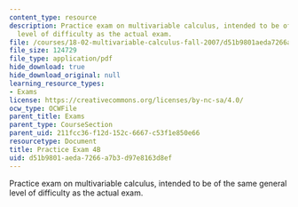 ```yaml
---
content_type: resource
description: Practice exam on multivariable calculus, intended to be of the same general
  level of difficulty as the actual exam.
file: /courses/18-02-multivariable-calculus-fall-2007/d51b9801aeda7266a7b3d97e8163d8ef_prac4b.pdf
file_size: 124729
file_type: application/pdf
hide_download: true
hide_download_original: null
learning_resource_types:
- Exams
license: https://creativecommons.org/licenses/by-nc-sa/4.0/
ocw_type: OCWFile
parent_title: Exams
parent_type: CourseSection
parent_uid: 211fcc36-f12d-152c-6667-c53f1e850e66
resourcetype: Document
title: Practice Exam 4B
uid: d51b9801-aeda-7266-a7b3-d97e8163d8ef
---
```

Practice exam on multivariable calculus, intended to be of the same general level of difficulty as the actual exam.